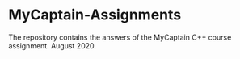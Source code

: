 # MyCaptain-Assignments
The repository contains the answers of the MyCaptain C++ course assignment. August 2020.
